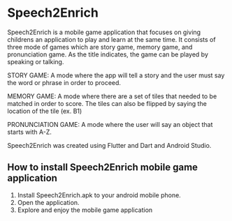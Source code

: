 # Speech2Enrich
Speech2Enrich is a mobile game application that focuses on giving childrens an application to play and learn at the same time. It consists of three mode of games which are story game, memory game, and pronunciation game. As the title indicates, the game can be played by speaking or talking.

STORY GAME: A mode where the app will tell a story and the user must say the word or phrase in order to proceed.

MEMORY GAME: A mode where there are a set of tiles that needed to be matched in order to score. The tiles can also be flipped by saying the location of the tile (ex. B1)

PRONUNCIATION GAME: A mode where the user will say an object that starts with A-Z.

Speech2Enrich was created using Flutter and Dart and Android Studio.

## How to install Speech2Enrich mobile game application
1. Install Speech2Enrich.apk to your android mobile phone.
2. Open the application.
3. Explore and enjoy the mobile game application


